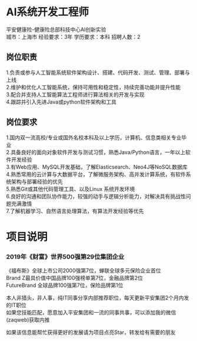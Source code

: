 # AI系统开发工程师
平安健康险-健康险总部科技中心AI创新实验  
城市：上海市 经验要求：3年 学历要求：本科  招聘人数：2

## 岗位职责
1.负责或参与人工智能系统软件架构设计、搭建、代码开发、测试、管理、部署与上线   
2.维护和优化人工智能系统，保持可用性和稳定性，持续完善功能并提升性能   
3.配合并支持人工智能算法工程师进行算法相关的开发与实现   
4.跟踪并引入先进Java或python软件架构和工具

## 岗位要求
1.国内双一流高校/专业或国外名校本科及以上学历，计算机、信息类相关专业毕业   
2.具备良好的面向对象软件开发与测试习惯，熟悉Java/Python语言，一年以上软件开发经验   
3.有Web应用、MySQL开发基础，了解Elasticsearch、Neo4J等NoSQL数据库   
4.熟悉常用的云计算与大数据平台，了解微服务架构、高并发计算系统，有软件系统架构与部署经验的优先   
5.熟悉Git或其他代码管理工具、以及Linux 系统开发环境   
6.良好的沟通和团队协作能力，较强的动手与逻辑分析能力，对解决具有挑战性问题充满激情   
7.了解机器学习、自然语言处理算法，有算法开发经验等优先

# 项目说明

### 2019年《财富》世界500强第29位集团企业
《福布斯》全球上市公司2000强第7位，蝉联全球多元保险企业首位  
Brand Z最具价值中国品牌100强榜单第7位，金融品牌第2位  
FutureBrand 全球品牌100强第7位，保险品牌第1位

本人非猎头，非人事，纯IT同事分享内部推荐职位，每天更新平安集团2个月内发的IT职位  
如果您技能匹配，愿意加入平安集团和一流的同事共事，可以添加我的微信(zaqweb)获取内推 

如果该信息能帮忙获得更好的发展请为项目点亮Star，转发给有需要的朋友




